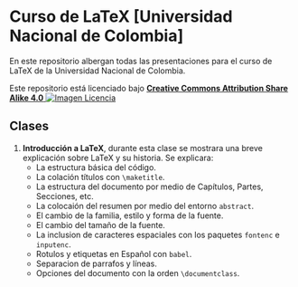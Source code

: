 # Curso de LaTeX [Universidad Nacional de Colombia]

En este repositorio albergan todas las presentaciones para el curso de LaTeX de la Universidad Nacional de Colombia.

Este repositorio está licenciado bajo [**Creative Commons Attribution Share Alike 4.0** ![Imagen Licencia](https://mirrors.creativecommons.org/presskit/buttons/80x15/svg/by-sa.svg)](https://creativecommons.org/licenses/by-sa/4.0/deed.es)

## Clases

1. **Introducción a LaTeX**, durante esta clase se mostrara una breve explicación sobre LaTeX y su historia. Se explicara:
   * La estructura básica del código.
   * La colación títulos con `\maketitle`.
   * La estructura del documento por medio de Capítulos, Partes, Secciones, etc.
   * La colocaión del resumen por medio del entorno `abstract`.
   * El cambio de la familia, estilo y forma de la fuente.
   * El cambio del tamaño de la fuente.
   * La inclusion de caracteres espaciales con los paquetes `fontenc` e `inputenc`.
   * Rotulos y etiquetas en Español con `babel`.
   * Separacion de parrafos y líneas.
   * Opciones del documento con la orden `\documentclass`.

